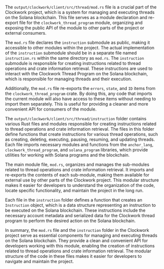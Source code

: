 The `output/clockwork/client/src/thread/mod.rs` file is a crucial part of the Clockwork project, which is a system for managing and executing threads on the Solana blockchain. This file serves as a module declaration and re-export file for the `clockwork_thread_program` module, organizing and exposing the public API of the module to other parts of the project or external consumers.

The `mod.rs` file declares the `instruction` submodule as public, making it accessible to other modules within the project. The actual implementation of the `instruction` submodule should be in a separate file named `instruction.rs` within the same directory as `mod.rs`. The `instruction` submodule is responsible for creating instructions related to thread operations and crate information retrieval. These instructions are used to interact with the Clockwork Thread Program on the Solana blockchain, which is responsible for managing threads and their execution.

Additionally, the `mod.rs` file re-exports the `errors`, `state`, and `ID` items from the `clockwork_thread_program` crate. By doing this, any code that imports the current module will also have access to these items without needing to import them separately. This is useful for providing a cleaner and more convenient API for consumers of the module.

The `output/clockwork/client/src/thread/instruction` folder contains various Rust files and modules responsible for creating instructions related to thread operations and crate information retrieval. The files in this folder define functions that create instructions for various thread operations, such as creating, deleting, executing, pausing, resuming, and updating threads. Each file imports necessary modules and functions from the `anchor_lang`, `clockwork_thread_program`, and `solana_program` libraries, which provide utilities for working with Solana programs and the blockchain.

The main module file, `mod.rs`, organizes and manages the sub-modules related to thread operations and crate information retrieval. It imports and re-exports the contents of each sub-module, making them available for external use by other parts of the Clockwork project. This modular structure makes it easier for developers to understand the organization of the code, locate specific functionality, and maintain the project in the long run.

Each file in the `instruction` folder defines a function that creates an `Instruction` object, which is a data structure representing an instruction to be executed on the Solana blockchain. These instructions include the necessary account metadata and serialized data for the Clockwork thread program to perform the desired action on the Solana blockchain.

In summary, the `mod.rs` file and the `instruction` folder in the Clockwork project serve as essential components for managing and executing threads on the Solana blockchain. They provide a clean and convenient API for developers working with this module, enabling the creation of instructions related to thread operations and crate information retrieval. The modular structure of the code in these files makes it easier for developers to navigate and maintain the project.

    